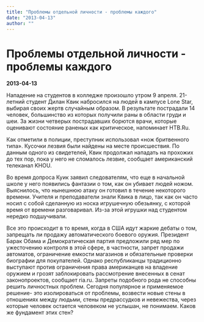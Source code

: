 ```yaml
---
title: "Проблемы отдельной личности - проблемы каждого"
date: "2013-04-13"
author: ""
---
```


# Проблемы отдельной личности - проблемы каждого

**2013-04-13** 

Нападение на студентов в колледже произошло утром 9 апреля. 21-летний студент Дилан Квик набросился на людей в кампусе Lone Star, выбирая своих жертв случайным образом. В результате пострадали 14 человек, большинство из которых получили раны в области груди и шеи. За жизни четверых пострадавших борются врачи, которые оценивают состояние раненых как критическое, напоминает НТВ.Ru.

Как отметили в полиции, преступник использовал «нож бритвенного типа». Кусочки лезвия были найдены на месте происшествия. По данным одного из свидетелей, Квик продолжал нападать на прохожих до тех пор, пока у него не сломалось лезвие, сообщает американский телеканал KHOU.

Во время допроса Куик заявил следователям, что еще в начальной школе у него появились фантазии о том, как он убивает людей ножом. Выяснилось, что нынешнюю атаку он готовил в течение некоторого времени. Учителя и преподаватели знали Квика в лицо, так как он часто носил с собой сделанную из носка игрушечную обезьянку, с которой время от времени разговаривал. Из-за этой игрушки над студентом нередко подшучивали.

Все это происходит в то время, когда в США идут жаркие дебаты о том, запрещать ли продажу автоматического боевого оружия. Президент Барак Обама и Демократическая партия предложили ряд мер по ужесточению контроля в этой сфере, в частности, запрет продажи автоматов, ограничение емкости магазинов и обязательные проверки биографии для покупателей. Однако республиканцы традиционно выступают против ограничения права американцев на владение оружием и грозят заблокировать рассмотрение внесенных в сенат законопроектов, сообщает ria.ru. Запреты подобного рода не способны решить личностных проблем. Сегодня популярное и применяемое  решение- это изолироваться от проблемы, возвести новые стены в отношениях между людьми, стены предрассудков и невежества, через которые человек остается человеком не услышан, не понимаем. Каков же фундамент этих стен?